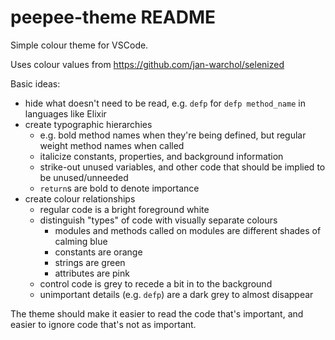 # peepee-theme README

Simple colour theme for VSCode.

Uses colour values from https://github.com/jan-warchol/selenized

Basic ideas:
- hide what doesn't need to be read, e.g. `defp` for  `defp method_name` in languages like Elixir
- create typographic hierarchies
    - e.g. bold method names when they're being defined, but regular weight method names when called
    - italicize constants, properties, and background information
    - strike-out unused variables, and other code that should be implied to be unused/unneeded
    - `return`s are bold to denote importance
- create colour relationships
    - regular code is a bright foreground white
    - distinguish "types" of code with visually separate colours
        - modules and methods called on modules are different shades of calming blue
        - constants are orange
        - strings are green
        - attributes are pink
    - control code is grey to recede a bit in to the background
    - unimportant details (e.g. `defp`) are a dark grey to almost disappear

The theme should make it easier to read the code that's important, and easier to ignore code that's not as important.